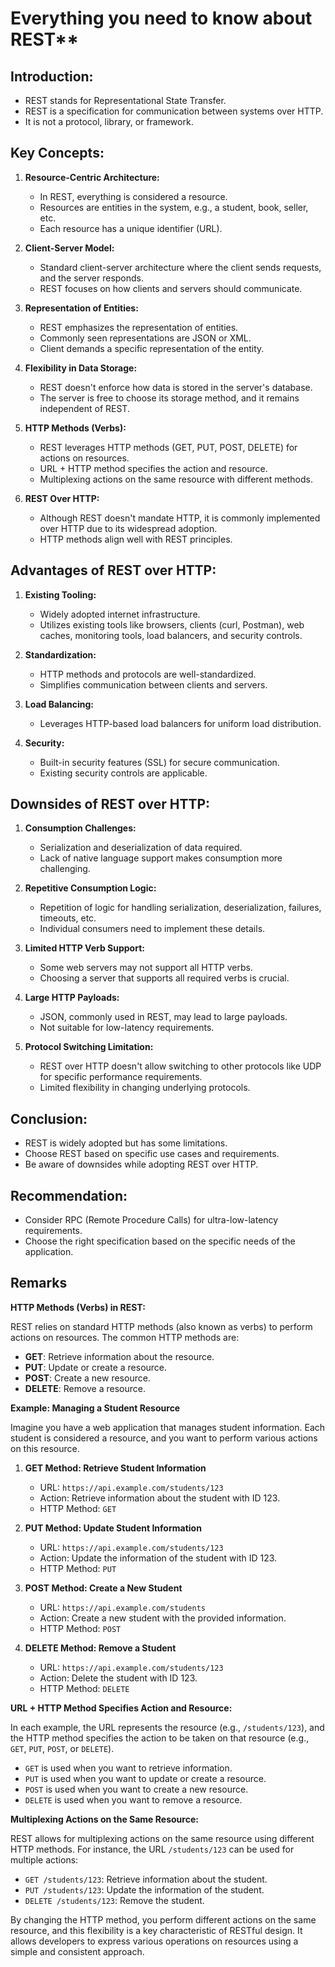 # Everything you need to know about REST**

## Introduction:
- REST stands for Representational State Transfer.
- REST is a specification for communication between systems over HTTP.
- It is not a protocol, library, or framework.

## Key Concepts:
1. **Resource-Centric Architecture:**
   - In REST, everything is considered a resource.
   - Resources are entities in the system, e.g., a student, book, seller, etc.
   - Each resource has a unique identifier (URL).

2. **Client-Server Model:**
   - Standard client-server architecture where the client sends requests, and the server responds.
   - REST focuses on how clients and servers should communicate.

3. **Representation of Entities:**
   - REST emphasizes the representation of entities.
   - Commonly seen representations are JSON or XML.
   - Client demands a specific representation of the entity.

4. **Flexibility in Data Storage:**
   - REST doesn't enforce how data is stored in the server's database.
   - The server is free to choose its storage method, and it remains independent of REST.

5. **HTTP Methods (Verbs):**
   - REST leverages HTTP methods (GET, PUT, POST, DELETE) for actions on resources.
   - URL + HTTP method specifies the action and resource.
   - Multiplexing actions on the same resource with different methods.

6. **REST Over HTTP:**
   - Although REST doesn't mandate HTTP, it is commonly implemented over HTTP due to its widespread adoption.
   - HTTP methods align well with REST principles.

## Advantages of REST over HTTP:
1. **Existing Tooling:**
   - Widely adopted internet infrastructure.
   - Utilizes existing tools like browsers, clients (curl, Postman), web caches, monitoring tools, load balancers, and security controls.

2. **Standardization:**
   - HTTP methods and protocols are well-standardized.
   - Simplifies communication between clients and servers.

3. **Load Balancing:**
   - Leverages HTTP-based load balancers for uniform load distribution.

4. **Security:**
   - Built-in security features (SSL) for secure communication.
   - Existing security controls are applicable.

## Downsides of REST over HTTP:
1. **Consumption Challenges:**
   - Serialization and deserialization of data required.
   - Lack of native language support makes consumption more challenging.

2. **Repetitive Consumption Logic:**
   - Repetition of logic for handling serialization, deserialization, failures, timeouts, etc.
   - Individual consumers need to implement these details.

3. **Limited HTTP Verb Support:**
   - Some web servers may not support all HTTP verbs.
   - Choosing a server that supports all required verbs is crucial.

4. **Large HTTP Payloads:**
   - JSON, commonly used in REST, may lead to large payloads.
   - Not suitable for low-latency requirements.

5. **Protocol Switching Limitation:**
   - REST over HTTP doesn't allow switching to other protocols like UDP for specific performance requirements.
   - Limited flexibility in changing underlying protocols.

## Conclusion:
- REST is widely adopted but has some limitations.
- Choose REST based on specific use cases and requirements.
- Be aware of downsides while adopting REST over HTTP.

## Recommendation:
- Consider RPC (Remote Procedure Calls) for ultra-low-latency requirements.
- Choose the right specification based on the specific needs of the application.

## Remarks


**HTTP Methods (Verbs) in REST:**

REST relies on standard HTTP methods (also known as verbs) to perform actions on resources. The common HTTP methods are:
- **GET**: Retrieve information about the resource.
- **PUT**: Update or create a resource.
- **POST**: Create a new resource.
- **DELETE**: Remove a resource.

**Example: Managing a Student Resource**

Imagine you have a web application that manages student information. Each student is considered a resource, and you want to perform various actions on this resource.

1. **GET Method: Retrieve Student Information**
   - URL: `https://api.example.com/students/123`
   - Action: Retrieve information about the student with ID 123.
   - HTTP Method: `GET`

2. **PUT Method: Update Student Information**
   - URL: `https://api.example.com/students/123`
   - Action: Update the information of the student with ID 123.
   - HTTP Method: `PUT`

3. **POST Method: Create a New Student**
   - URL: `https://api.example.com/students`
   - Action: Create a new student with the provided information.
   - HTTP Method: `POST`

4. **DELETE Method: Remove a Student**
   - URL: `https://api.example.com/students/123`
   - Action: Delete the student with ID 123.
   - HTTP Method: `DELETE`

**URL + HTTP Method Specifies Action and Resource:**

In each example, the URL represents the resource (e.g., `/students/123`), and the HTTP method specifies the action to be taken on that resource (e.g., `GET`, `PUT`, `POST`, or `DELETE`).

- `GET` is used when you want to retrieve information.
- `PUT` is used when you want to update or create a resource.
- `POST` is used when you want to create a new resource.
- `DELETE` is used when you want to remove a resource.

**Multiplexing Actions on the Same Resource:**

REST allows for multiplexing actions on the same resource using different HTTP methods. For instance, the URL `/students/123` can be used for multiple actions:
- `GET /students/123`: Retrieve information about the student.
- `PUT /students/123`: Update the information of the student.
- `DELETE /students/123`: Remove the student.

By changing the HTTP method, you perform different actions on the same resource, and this flexibility is a key characteristic of RESTful design. It allows developers to express various operations on resources using a simple and consistent approach.